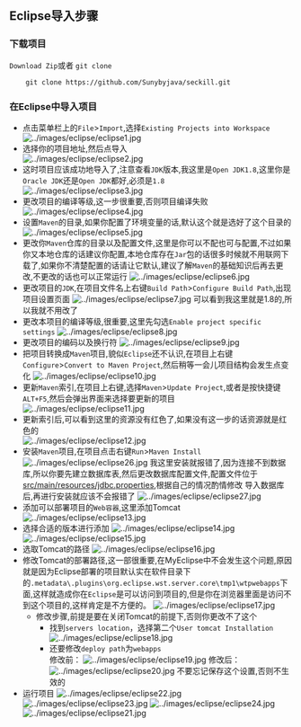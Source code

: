 ## Eclipse导入步骤
### 下载项目
`Download Zip`或者 `git clone`
``` shell
	git clone https://github.com/Sunybyjava/seckill.git
```
### 在Eclipse中导入项目
  -  点击菜单栏上的`File`>`Import`,选择`Existing Projects into Workspace`  
  ![../images/eclipse/eclipse1.jpg](../images/eclipse/eclipse1.jpg)
  - 选择你的项目地址,然后点导入  
  ![../images/eclipse/eclipse2.jpg](../images/eclipse/eclipse2.jpg)
  - 这时项目应该成功地导入了,注意查看`JDK`版本,我这里是`Open JDK1.8`,这里你是`Oracle JDK`还是`Open JDK`都好,必须是`1.8`  
  ![../images/eclipse/eclipse3.jpg](../images/eclipse/eclipse3.jpg)
  - 更改项目的编译等级,这一步很重要,否则项目编译失败
   ![../images/eclipse/eclipse4.jpg](../images/eclipse/eclipse4.jpg)
   - 设置`Maven`的目录,如果你配置了环境变量的话,默认这个就是选好了这个目录的
   ![../images/eclipse/eclipse5.jpg](../images/eclipse/eclipse5.jpg)
   - 更改你`Maven`仓库的目录以及配置文件,这里是你可以不配也可与配置,不过如果你又本地仓库的话建议你配置,本地仓库存在`Jar`包的话很多时候就不用联网下载了,如果你不清楚配置的话请让它默认,建议了解`Maven`的基础知识后再去更改,不更改的话也可以正常运行
    ![../images/eclipse/eclipse6.jpg](../images/eclipse/eclipse6.jpg)
   - 更改项目的`JDK`,在项目文件名上右键`Build Path`>`Configure Build Path`,出现项目设置页面
    ![../images/eclipse/eclipse7.jpg](../images/eclipse/eclipse7.jpg)
    可以看到我这里就是1.8的,所以我就不用改了
   - 更改本项目的编译等级,很重要,这里先勾选`Enable project specific settings`
   ![../images/eclipse/eclipse8.jpg](../images/eclipse/eclipse8.jpg)
   -  更改项目的编码以及换行符
    ![../images/eclipse/eclipse9.jpg](../images/eclipse/eclipse9.jpg)
   - 把项目转换成`Maven`项目,貌似`Eclipse`还不认识,在项目上右键`Configure`>`Convert to Maven Project`,然后稍等一会儿项目结构会发生点变化
   ![../images/eclipse/eclipse10.jpg](../images/eclipse/eclipse10.jpg)
   - 更新`Maven`索引,在项目上右键,选择`Maven`>`Update Project`,或者是按快捷键`ALT+F5`,然后会弹出界面来选择要更新的项目  
   ![../images/eclipse/eclipse11.jpg](../images/eclipse/eclipse11.jpg)
   - 更新索引后,可以看到这里的资源没有红色了,如果没有这一步的话资源就是红色的  
   ![../images/eclipse/eclipse12.jpg](../images/eclipse/eclipse12.jpg)
   - 安装`Maven`项目,在项目点击右键`Run`>`Maven Install`  
   ![../images/eclipse/eclipse26.jpg](../images/eclipse/eclipse26.jpg)
   我这里安装就报错了,因为连接不到数据库,所以你要先建立数据库表,然后更改数据库配置文件,配置文件位于[src/main/resources/jdbc.properties](../src/main/resources/jdbc.properties),根据自己的情况酌情修改
   导入数据库后,再进行安装就应该不会报错了
    ![../images/eclipse/eclipse27.jpg](../images/eclipse/eclipse27.jpg)
   - 添加可以部署项目的`Web容器`,这里添加Tomcat
   ![../images/eclipse/eclipse13.jpg](../images/eclipse/eclipse13.jpg)
   - 选择合适的版本进行添加
   ![../images/eclipse/eclipse14.jpg](../images/eclipse/eclipse14.jpg)
   ![../images/eclipse/eclipse15.jpg](../images/eclipse/eclipse15.jpg)
   - 选取Tomcat的路径
   ![../images/eclipse/eclipse16.jpg](../images/eclipse/eclipse16.jpg)
   - 修改Tomcat的部署路径,这一部很重要,在MyEclipse中不会发生这个问题,原因就是因为Eclipse部署的项目默认实在软件目录下的`.metadata\.plugins\org.eclipse.wst.server.core\tmp1\wtpwebapps`下面,这样就造成你在`Eclipse`是可以访问到项目的,但是你在浏览器里面是访问不到这个项目的,这样肯定是不方便的。
   ![../images/eclipse/eclipse17.jpg](../images/eclipse/eclipse17.jpg)
      + 修改步骤,前提是要在关闭Tomcat的前提下,否则你更改不了这个
         + 找到`servers location`，选择第二个`User tomcat Installation`
        ![../images/eclipse/eclipse18.jpg](../images/eclipse/eclipse18.jpg)
        + 还要修改`deploy path`为`webapps`  
        修改前：
          ![../images/eclipse/eclipse19.jpg](../images/eclipse/eclipse19.jpg)
        修改后：
          ![../images/eclipse/eclipse20.jpg](../images/eclipse/eclipse20.jpg)
          不要忘记保存这个设置,否则不生效的
   - 运行项目
   ![../images/eclipse/eclipse22.jpg](../images/eclipse/eclipse22.jpg)
    ![../images/eclipse/eclipse23.jpg](../images/eclipse/eclipse23.jpg)
     ![../images/eclipse/eclipse24.jpg](../images/eclipse/eclipse24.jpg)
   ![../images/eclipse/eclipse21.jpg](../images/eclipse/eclipse21.jpg)
   
   
   
   
   
   
   
   
   
   
   
   
   
   
   
   
   
   
   
   